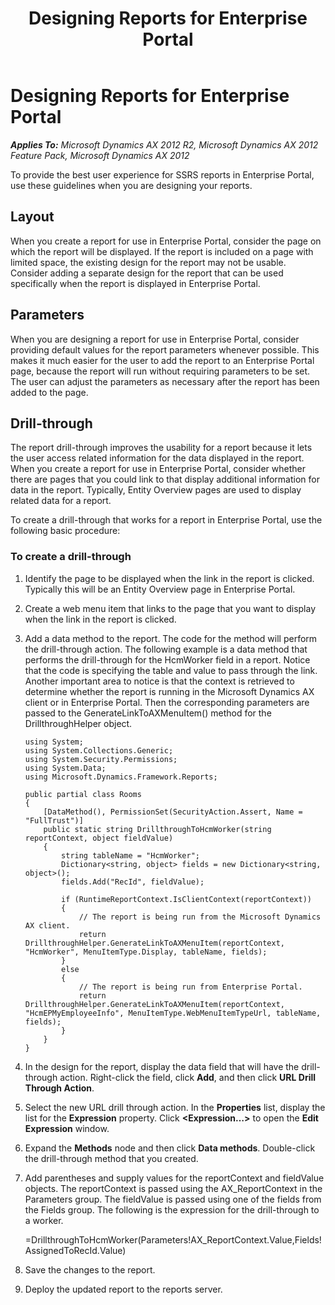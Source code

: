 ﻿---
title: Designing Reports for Enterprise Portal
TOCTitle: Designing Reports for Enterprise Portal
ms:assetid: e03670eb-7861-48b1-b2fe-f5c7a41db65a
ms:mtpsurl: https://msdn.microsoft.com/en-us/library/Hh330356(v=AX.60)
ms:contentKeyID: 36806169
ms.date: 11/07/2012
mtps_version: v=AX.60
---

# Designing Reports for Enterprise Portal 


_**Applies To:** Microsoft Dynamics AX 2012 R2, Microsoft Dynamics AX 2012 Feature Pack, Microsoft Dynamics AX 2012_

To provide the best user experience for SSRS reports in Enterprise Portal, use these guidelines when you are designing your reports.

## Layout

When you create a report for use in Enterprise Portal, consider the page on which the report will be displayed. If the report is included on a page with limited space, the existing design for the report may not be usable. Consider adding a separate design for the report that can be used specifically when the report is displayed in Enterprise Portal.

## Parameters

When you are designing a report for use in Enterprise Portal, consider providing default values for the report parameters whenever possible. This makes it much easier for the user to add the report to an Enterprise Portal page, because the report will run without requiring parameters to be set. The user can adjust the parameters as necessary after the report has been added to the page.

## Drill-through

The report drill-through improves the usability for a report because it lets the user access related information for the data displayed in the report. When you create a report for use in Enterprise Portal, consider whether there are pages that you could link to that display additional information for data in the report. Typically, Entity Overview pages are used to display related data for a report.

To create a drill-through that works for a report in Enterprise Portal, use the following basic procedure:

### To create a drill-through

1.  Identify the page to be displayed when the link in the report is clicked. Typically this will be an Entity Overview page in Enterprise Portal.

2.  Create a web menu item that links to the page that you want to display when the link in the report is clicked.

3.  Add a data method to the report. The code for the method will perform the drill-through action. The following example is a data method that performs the drill-through for the HcmWorker field in a report. Notice that the code is specifying the table and value to pass through the link. Another important area to notice is that the context is retrieved to determine whether the report is running in the Microsoft Dynamics AX client or in Enterprise Portal. Then the corresponding parameters are passed to the GenerateLinkToAXMenuItem() method for the DrillthroughHelper object.
    
        using System;
        using System.Collections.Generic;
        using System.Security.Permissions;
        using System.Data;
        using Microsoft.Dynamics.Framework.Reports;
        
        public partial class Rooms
        {
            [DataMethod(), PermissionSet(SecurityAction.Assert, Name = "FullTrust")]
            public static string DrillthroughToHcmWorker(string reportContext, object fieldValue)
            {
                string tableName = "HcmWorker";
                Dictionary<string, object> fields = new Dictionary<string, object>();
                fields.Add("RecId", fieldValue);
        
                if (RuntimeReportContext.IsClientContext(reportContext))
                {
                    // The report is being run from the Microsoft Dynamics AX client.
                    return DrillthroughHelper.GenerateLinkToAXMenuItem(reportContext, "HcmWorker", MenuItemType.Display, tableName, fields);
                }
                else
                {
                    // The report is being run from Enterprise Portal.
                    return DrillthroughHelper.GenerateLinkToAXMenuItem(reportContext, "HcmEPMyEmployeeInfo", MenuItemType.WebMenuItemTypeUrl, tableName, fields);
                }
            }
        }

4.  In the design for the report, display the data field that will have the drill-through action. Right-click the field, click **Add**, and then click **URL Drill Through Action**.

5.  Select the new URL drill through action. In the **Properties** list, display the list for the **Expression** property. Click **\<Expression…\>** to open the **Edit Expression** window.

6.  Expand the **Methods** node and then click **Data methods**. Double-click the drill-through method that you created.

7.  Add parentheses and supply values for the reportContext and fieldValue objects. The reportContext is passed using the AX\_ReportContext in the Parameters group. The fieldValue is passed using one of the fields from the Fields group. The following is the expression for the drill-through to a worker.
    
    \=DrillthroughToHcmWorker(Parameters\!AX\_ReportContext.Value,Fields\!AssignedToRecId.Value)

8.  Save the changes to the report.

9.  Deploy the updated report to the reports server.

